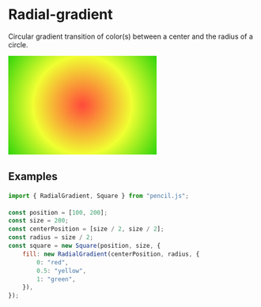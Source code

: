 # Radial-gradient

Circular gradient transition of color(s) between a center and the radius of a circle.

![Radial-gradient example](../../../media/examples/radial-gradient.png)


## Examples

```js
import { RadialGradient, Square } from "pencil.js";

const position = [100, 200];
const size = 200;
const centerPosition = [size / 2, size / 2];
const radius = size / 2;
const square = new Square(position, size, {
    fill: new RadialGradient(centerPosition, radius, {
        0: "red",
        0.5: "yellow",
        1: "green",
    }),
});
```
